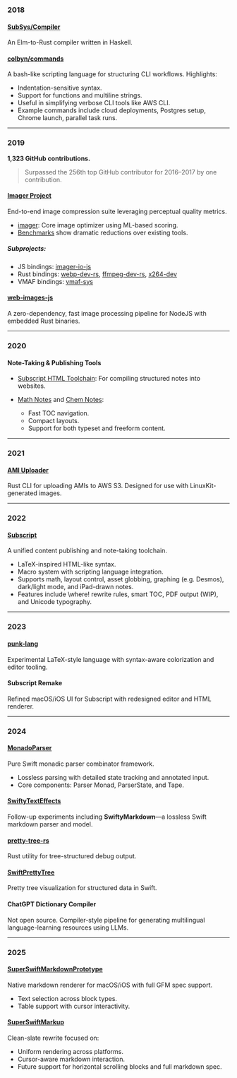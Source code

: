 ### 2018

#### [SubSys/Compiler](https://github.com/SubSys/Compiler)

An Elm-to-Rust compiler written in Haskell.

#### [colbyn/commands](https://github.com/colbyn/commands)

A bash-like scripting language for structuring CLI workflows. Highlights:

* Indentation-sensitive syntax.
* Support for functions and multiline strings.
* Useful in simplifying verbose CLI tools like AWS CLI.
* Example commands include cloud deployments, Postgres setup, Chrome launch, parallel task runs.

---

### 2019

**1,323 GitHub contributions.**

> Surpassed the 256th top GitHub contributor for 2016–2017 by one contribution.

#### [Imager Project](https://github.com/imager-io)

End-to-end image compression suite leveraging perceptual quality metrics.

* [imager](https://github.com/imager-io/imager): Core image optimizer using ML-based scoring.
* [Benchmarks](https://github.com/colbyn/imager-bench-2019-11-2) show dramatic reductions over existing tools.

##### Subprojects:

* JS bindings: [imager-io-js](https://github.com/imager-io/imager-io-js)
* Rust bindings: [webp-dev-rs](https://github.com/imager-io/webp-dev-rs), [ffmpeg-dev-rs](https://github.com/imager-io/ffmpeg-dev-rs), [x264-dev](https://github.com/imager-io/x264-dev)
* VMAF bindings: [vmaf-sys](https://github.com/colbyn/vmaf-sys)

#### [web-images-js](https://github.com/colbyn/web-images-js)

A zero-dependency, fast image processing pipeline for NodeJS with embedded Rust binaries.

---

### 2020

#### Note-Taking & Publishing Tools

* [Subscript HTML Toolchain](https://github.com/subscript-publishing/subscript-html): For compiling structured notes into websites.
* [Math Notes](https://colbyn.github.io/school-notes-spring-2020/) and [Chem Notes](https://colbyn.github.io/old-school-chem-notes/dev/chemistry-1010---fall-2021/index.html):

  * Fast TOC navigation.
  * Compact layouts.
  * Support for both typeset and freeform content.

---

### 2021

#### [AMI Uploader](https://github.com/colbyn/ami-uploader)

Rust CLI for uploading AMIs to AWS S3. Designed for use with LinuxKit-generated images.

---

### 2022

#### [Subscript](https://github.com/subscript-publishing/subscript)

A unified content publishing and note-taking toolchain.

* LaTeX-inspired HTML-like syntax.
* Macro system with scripting language integration.
* Supports math, layout control, asset globbing, graphing (e.g. Desmos), dark/light mode, and iPad-drawn notes.
* Features include \where! rewrite rules, smart TOC, PDF output (WIP), and Unicode typography.

---

### 2023

#### [punk-lang](https://github.com/colbyn/punk-lang)

Experimental LaTeX-style language with syntax-aware colorization and editor tooling.

#### Subscript Remake

Refined macOS/iOS UI for Subscript with redesigned editor and HTML renderer.

---

### 2024

#### [MonadoParser](https://github.com/colbyn/MonadoParser)

Pure Swift monadic parser combinator framework.

* Lossless parsing with detailed state tracking and annotated input.
* Core components: Parser Monad, ParserState, and Tape.

#### [SwiftyTextEffects](https://github.com/colbyn/SwiftyTextEffects)

Follow-up experiments including **SwiftyMarkdown**—a lossless Swift markdown parser and model.

#### [pretty-tree-rs](https://github.com/colbyn/pretty-tree-rs)

Rust utility for tree-structured debug output.

#### [SwiftPrettyTree](https://github.com/colbyn/SwiftPrettyTree)

Pretty tree visualization for structured data in Swift.

#### ChatGPT Dictionary Compiler

Not open source. Compiler-style pipeline for generating multilingual language-learning resources using LLMs.

---

### 2025

#### [SuperSwiftMarkdownPrototype](https://github.com/SuperSwiftMarkup/SuperSwiftMarkdownPrototype)

Native markdown renderer for macOS/iOS with full GFM spec support.

* Text selection across block types.
* Table support with cursor interactivity.

#### [SuperSwiftMarkup](https://github.com/SuperSwiftMarkup/SuperSwiftMarkup)

Clean-slate rewrite focused on:

* Uniform rendering across platforms.
* Cursor-aware markdown interaction.
* Future support for horizontal scrolling blocks and full markdown spec.
